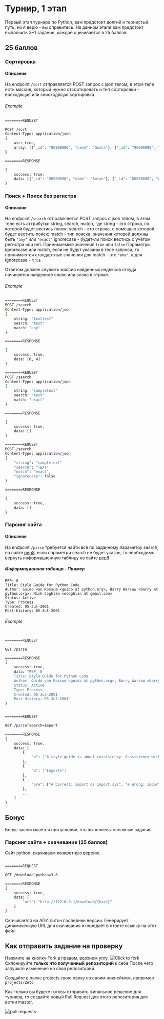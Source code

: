 # Турнир, 1 этап

Первый этап турнира по Python, вам предстоит долгий и тернистый путь, но я верю - вы справитесь.
На данном этапе вам предстоит выполнить 3+1 задание, каждое оценивается в 25 баллов.

## **25 баллов**

### Сортировка

#### Описание

На endpoint `/sort` отправляется POST запрос с json телом, в этом теле есть массив, который нужно отсортировать и тип сортировки - восходящая или снисходящая сортировка

###### Example

```sh
========REQUEST

POST /sort
Content-Type: application/json
{
    asc: true,
    array: [{"_id": "80808080", "name": "Gosha"}, {"_id": "90909090", "name": "Anton"}]
}

========RESPONSE

{
    success: true,
    data: [{"_id": "90909090", "name": "Anton"}, {"_id": "80808080", "name": "Gosha"}]
}
```

### Поиск + Поиск без регистра

#### Описание

На endpoint `/search` отправлявется POST запрос с json телом, в этом теле есть аттрибуты: string, search, match, где
string - это строка, по которой будет вестись поиск;
search - это строка, с помощью которой будет вестить поиск;
match - тип поиска, значения которой должны быть `"any"` или `"exact"`
ignorecase - будет-ли поиск вестись с учётом регистра или нет. Принимаемые значения `true` или `false`
Параметры ignorecase или match, если не будут указаны в теле запроса, то принимаются стандартные значения для match - это `"any"`, а для ignorecase - `true`

Ответом должен служить массив найденных индексов откуда начинается найденное слово или слова в строке.

###### Example

```sh
========REQUEST
POST /search
Content-Type: application/json
{
    string: "texttext"
    search: "text"
    match: "any"
}

========RESPONSE

{
    success: true,
    data: [0, 4]
}
```

```sh
========REQUEST
POST /search
Content-Type: application/json
{
    string: "sampletext"
    search: "text"
    match: "exact"
}

========RESPONSE

{
    success: true,
    data: []
}
```

```sh
========REQUEST
POST /search
Content-Type: application/json
{
    "string": "sampletext"
    "search": "TEXT"
    "match": "exact",
    "ignorecase": false
}

========RESPONSE

{
    success: true,
    data: []
}

```

### Парсинг сайта


#### Описание


На endpoint `/parse` требуется найти всё по заданному параметру search, на сайте [pep8](https://www.python.org/dev/peps/pep-0008/), если параметри search не будет указан, то необходимо вернуть информационную таблицу на сайте [pep8](https://www.python.org/dev/peps/pep-0008/)

##### Информационная таблица - Пример

```text
PEP: 8
Title: Style Guide for Python Code
Author: Guido van Rossum <guido at python.org>, Barry Warsaw <barry at python.org>, Nick Coghlan <ncoghlan at gmail.com>
Status: Active
Type: Process
Created: 05-Jul-2001
Post-History: 05-Jul-2001
```

###### Example

```sh

========REQUEST

GET /parse

========RESPONSE
{
    success: true,
    data: "PEP: 8
    Title: Style Guide for Python Code
    Author: Guido van Rossum <guido at python.org>, Barry Warsaw <barry at python.org>, Nick Coghlan <ncoghlan at gmail.com>
    Status: Active
    Type: Process
    Created: 05-Jul-2001
    Post-History: 05-Jul-2001"
}


========REQUEST

GET /parse?search=import

========RESPONSE
{
    success: true,
    data: [
        {
            "p": ["A style guide is about consistency. Consistency with this style guide is important. Consistency within a project is more important. Consistency within one module or function is the most important."]
        },
        {
            "a": ["Imports"]
        },
        {
            "pre": ["# Correct: import os import sys", "# Wrong: import sys, os"]
        },
        ...
    ]
}

```

## Бонус

Бонус засчитывается при условии, что выполнены основные задания.

### Парсинг сайта + скачивание (25 баллов)

Сайт python, скачиваем конкретную версию.

```sh

========REQUEST

GET /download?python=3.8

========RESPONSE
{
    success: true,
    data: {
        "url": "http://127.0.0.1/download/{hash}"
    }
}
```

Скачивается на АПИ питон последней версии. Генерирует динамическую URL для скачивания и передаёт в ответе ссылку на этот файл

## Как отправить задание на проверку

Нажмите на кнопку Fork в правом, верхнем углу.
![Click to fork](https://i.imgur.com/oXsDTRI.png)
Склонируйте **только что полученный репозиторий** к себе
После чего запушьте изменения на свой репозиторий. 

Создайте в папке projects свою папку со своим никнеймом, например `projects/Zeto`

Как только вы будете готовы отправить финальное решение для турнира, то создайте новый Pull Request для этого репозитория для ветки master.

![pull requests](https://i.imgur.com/xPYvnj1.png)
